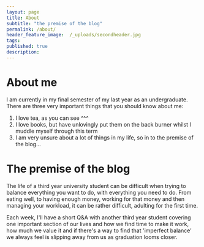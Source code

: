 ```yaml
---
layout: page
title: About
subtitle: "the premise of the blog"
permalink: /about/
header_feature_image:  /_uploads/secondheader.jpg
tags:
published: true
description:
---
```

# About me
I am currently in my final semester of my last year as an undergraduate. There are three very important things that you should know about me:
1. I love tea, as you can see ^^^
2. I love books, but have unlovingly put them on the back burner whilst I muddle myself through this term
3. I am very unsure about a lot of things in my life, so in to the premise of the blog...


# The premise of the blog
The life of a third year university student can be difficult when trying to
balance everything you want to do, with everything you need to do. From eating
well, to having enough money, working for that money and then managing your
workload, it can be rather difficult, adulting for the first time.

Each week, I'll have a short Q&A with another third year student covering
one important section of our lives and how we find time to make it work, how
much we value it and if there's a way to find that 'imperfect balance' we
always feel is slipping away from us as graduation looms closer.
